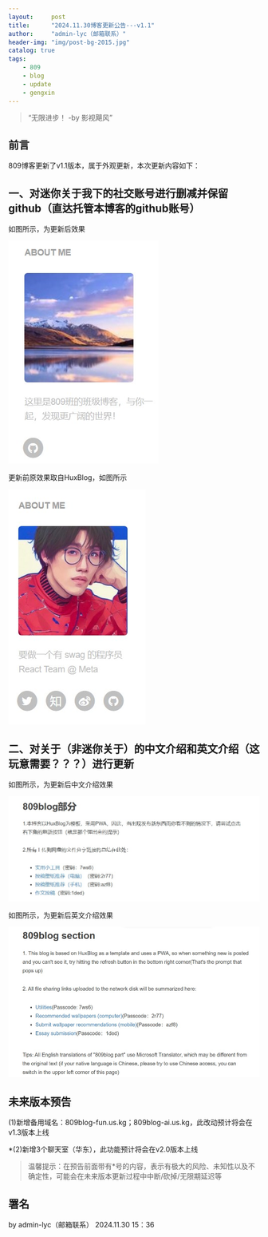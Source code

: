 ```yaml
---
layout:     post
title:      "2024.11.30博客更新公告---v1.1"
author:     "admin-lyc（邮箱联系）"
header-img: "img/post-bg-2015.jpg"
catalog: true
tags:
    - 809
    - blog
    - update
    - gengxin
---
```


> “无限进步！ -by 影视飓风”

## 前言

<p>809博客更新了v1.1版本，属于外观更新，本次更新内容如下：</p>

## 一、对迷你关于我下的社交账号进行删减并保留github（直达托管本博客的github账号）

<p>如图所示，为更新后效果</p>

![迷你关于我更新（更新后效果）](/img/809blog2024.11.30gengxin-MiniAboutShejiaozhanghao.jpg)

<p>更新前原效果取自HuxBlog，如图所示</p>

![迷你关于我更新前（更新前效果）](/img/809blog2024.11.30gengxin-MiniAboutShejiaozhanghao（yuanxiaoguo）.jpg)

## 二、对关于（非迷你关于）的中文介绍和英文介绍（这玩意需要？？？）进行更新

<p>如图所示，为更新后中文介绍效果</p>

![更新关于中的中文介绍](/img/809blog2024.11.30gengxin-aboutCN.jpg)

<p>如图所示，为更新后英文介绍效果</p>

![更新关于中的英文介绍](/img/809blog2024.11.30gengxin-aboutEN.jpg)

## 未来版本预告

<p>(1)新增备用域名：809blog-fun.us.kg；809blog-ai.us.kg，此改动预计将会在v1.3版本上线</p>

<p>*(2)新增3个聊天室（华东），此功能预计将会在v2.0版本上线</p>

> 温馨提示：在预告前面带有*号的内容，表示有极大的风险、未知性以及不确定性，可能会在未来版本更新过程中中断/砍掉/无限期延迟等

## 署名

<p>by admin-lyc（邮箱联系） 2024.11.30 15：36</p>

<p id = "build"></p>
